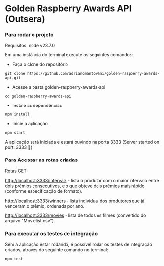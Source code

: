 # Golden Raspberry Awards API (Outsera)

### Para rodar o projeto

Requisitos: node v23.7.0

Em uma instância do terminal execute os seguintes comandos:

- Faça o clone do repositório

```
git clone https://github.com/adrianomantovani/golden-raspberry-awards-api.git
```

- Acesse a pasta golden-raspberry-awards-api

```
cd golden-raspberry-awards-api
```

- Instale as dependências

```
npm install
```

- Inicie a aplicação

```
npm start
```

A aplicação será iniciada e estará ouvindo na porta 3333
(Server started on port: 3333 🚀)

### Para Acessar as rotas criadas

Rotas GET:

[http://localhost:3333/intervals](http://localhost:3333/intervals) - lista o produtor com o maior intervalo entre dois prêmios consecutivos, e o que obteve dois prêmios mais rápido (conforme especificação de formato).

[http://localhost:3333/winners](http://localhost:3333/winners) - lista individual dos produtores que já venceram o prêmio, ordenada por ano.

[http://localhost:3333/movies](http://localhost:3333/movies) - lista de todos os filmes (convertido do arquivo "Movielist.csv").

### Para executar os testes de integração

Sem a aplicação estar rodando, é possível rodar os testes de integração criados, através do seguinte comando no terminal:

```
npm test
```
